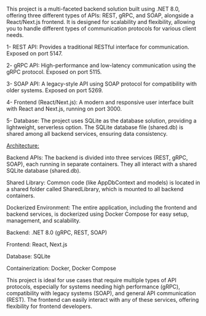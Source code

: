 <Enhanced Backend APIs>

This project is a multi-faceted backend solution built using .NET 8.0, offering three different types of APIs: REST, gRPC, and SOAP, alongside a React/Next.js frontend. It is designed for scalability and flexibility, allowing you to handle different types of communication protocols for various client needs.

<Key Features:>

1- REST API: Provides a traditional RESTful interface for communication. Exposed on port 5147.

2- gRPC API: High-performance and low-latency communication using the gRPC protocol. Exposed on port 5115.

3- SOAP API: A legacy-style API using SOAP protocol for compatibility with older systems. Exposed on port 5269.

4- Frontend (React/Next.js): A modern and responsive user interface built with React and Next.js, running on port 3000.

5- Database: The project uses SQLite as the database solution, providing a lightweight, serverless option. The SQLite database file (shared.db) is shared among all backend services, ensuring data consistency.

<Architecture:>

Backend APIs: The backend is divided into three services (REST, gRPC, SOAP), each running in separate containers. They all interact with a shared SQLite database (shared.db).

Shared Library: Common code (like AppDbContext and models) is located in a shared folder called SharedLibrary, which is mounted to all backend containers.

Dockerized Environment: The entire application, including the frontend and backend services, is dockerized using Docker Compose for easy setup, management, and scalability.

<Technologies Used:>

Backend: .NET 8.0 (gRPC, REST, SOAP)

Frontend: React, Next.js

Database: SQLite

Containerization: Docker, Docker Compose

This project is ideal for use cases that require multiple types of API protocols, especially for systems needing high performance (gRPC), compatibility with legacy systems (SOAP), and general API communication (REST). The frontend can easily interact with any of these services, offering flexibility for frontend developers.
